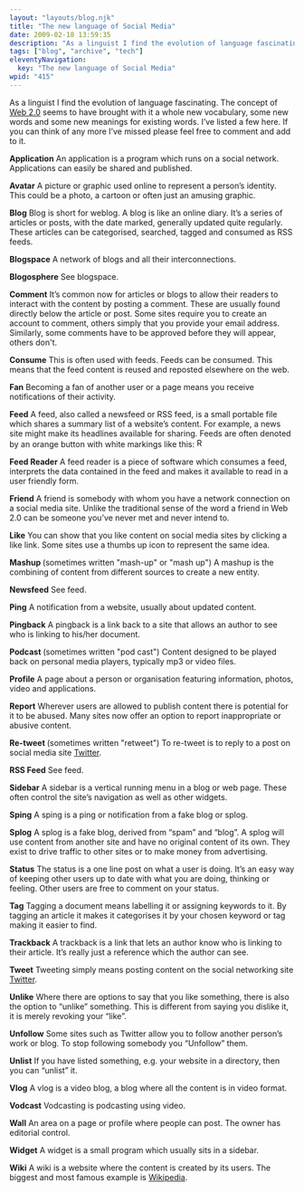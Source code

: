 ```yaml
---
layout: "layouts/blog.njk"
title: "The new language of Social Media"
date: 2009-02-18 13:59:35
description: "As a linguist I find the evolution of language fascinating"
tags: ["blog", "archive", "tech"]
eleventyNavigation:
  key: "The new language of Social Media"
wpid: "415"
---
```


As a linguist I find the evolution of language fascinating. The concept of <a href="http://www.chris-smith-web.com/wp/?p=27" target="_self">Web 2.0</a> seems to have brought with it a whole new vocabulary, some new words and some new meanings for existing words. I’ve listed a few here. If you can think of any more I’ve missed please feel free to comment and add to it.

<strong>Application</strong>
An application is a program which runs on a social network. Applications can easily be shared and published.

<strong>Avatar</strong>
A picture or graphic used online to represent a person’s identity. This could be a photo, a cartoon or often just an amusing graphic.

<strong>Blog</strong>
Blog is short for weblog. A blog is like an online diary. It’s a series of articles or posts, with the date marked, generally updated quite regularly. These articles can be categorised, searched, tagged and consumed as RSS feeds.

<strong>Blogspace</strong>
A network of blogs and all their interconnections.

<strong>Blogosphere</strong>
See blogspace.

<strong>Comment</strong>
It’s common now for articles or blogs to allow their readers to interact with the content by posting a comment. These are usually found directly below the article or post. Some sites require you to create an account to comment, others simply that you provide your email address. Similarly, some comments have to be approved before they will appear, others don't.

<strong>Consume</strong>
This is often used with feeds. Feeds can be consumed. This means that the feed content is reused and reposted elsewhere on the web.

<strong>Fan</strong>
Becoming a fan of another user or a page means you receive notifications of their activity.

<strong>Feed</strong>
A feed, also called a newsfeed or RSS feed, is a small portable file which shares a summary list of a website’s content. For example, a news site might make its headlines available for sharing. Feeds are often denoted by an orange button with white markings like this: <img style="border: 0" src="http://www.chris-smith-web.com/wp/wp-content/uploads/2009/02/rss.gif" alt="RSS Feed" width="16" height="16" />

<strong>Feed Reader</strong>
A feed reader is a piece of software which consumes a feed, interprets the data contained in the feed and makes it available to read in a user friendly form.

<strong>Friend</strong>
A friend is somebody with whom you have a network connection on a social media site. Unlike the traditional sense of the word a friend in Web 2.0 can be someone you’ve never met and never intend to.

<strong>Like</strong>
You can show that you like content on social media sites by clicking a like link. Some sites use a thumbs up icon to represent the same idea.

<strong>Mashup </strong>(sometimes written "mash-up" or "mash up")
A mashup is the combining of content from different sources to create a new entity.

<strong>Newsfeed</strong>
See feed.

<strong>Ping</strong>
A notification from a website, usually about updated content.

<strong>Pingback</strong>
A pingback is a link back to a site that allows an author to see who is linking to his/her document.

<strong>Podcast </strong>(sometimes written "pod cast")
Content designed to be played back on personal media players, typically mp3 or video files.

<strong>Profile</strong>
A page about a person or organisation featuring information, photos, video and applications.

<strong>Report</strong>
Wherever users are allowed to publish content there is potential for it to be abused. Many sites now offer an option to report inappropriate or abusive content.

<strong>Re-tweet </strong>(sometimes written "retweet")
To re-tweet is to reply to a post on social media site <a href="http://www.twitter.com" target="_blank">Twitter</a>.

<strong>RSS Feed</strong>
See feed.

<strong>Sidebar</strong>
A sidebar is a vertical running menu in a blog or web page. These often control the site’s navigation as well as other widgets.

<strong>Sping</strong>
A sping is a ping or notification from a fake blog or splog.

<strong>Splog</strong>
A splog is a fake blog, derived from “spam” and “blog”. A splog will use content from another site and have no original content of its own. They exist to drive traffic to other sites or to make money from advertising.

<strong>Status</strong>
The status is a one line post on what a user is doing. It’s an easy way of keeping other users up to date with what you are doing, thinking or feeling. Other users are free to comment on your status.

<strong>Tag</strong>
Tagging a document means labelling it or assigning keywords to it. By tagging an article it makes it categorises it by your chosen keyword or tag making it easier to find.

<strong>Trackback</strong>
A trackback is a link that lets an author know who is linking to their article. It’s really just a reference which the author can see.

<strong>Tweet</strong>
Tweeting simply means posting content on the social networking site <a href="http://www.twitter.com" target="_blank">Twitter</a>.

<strong>Unlike</strong>
Where there are options to say that you like something, there is also the option to “unlike” something. This is different from saying you dislike it, it is merely revoking your “like”.

<strong>Unfollow</strong>
Some sites such as Twitter allow you to follow another person’s work or blog. To stop following somebody you “Unfollow” them.

<strong>Unlist</strong>
If you have listed something, e.g. your website in a directory, then you can “unlist” it.

<strong>Vlog</strong>
A vlog is a video blog, a blog where all the content is in video format.

<strong>Vodcast</strong>
Vodcasting is podcasting using video.

<strong>Wall</strong>
An area on a page or profile where people can post. The owner has editorial control.

<strong>Widget</strong>
A widget is a small program which usually sits in a sidebar.

<strong>Wiki</strong>
A wiki is a website where the content is created by its users. The biggest and most famous example is <a href="http://www.wikipedia.org" target="_blank">Wikipedia</a>.
